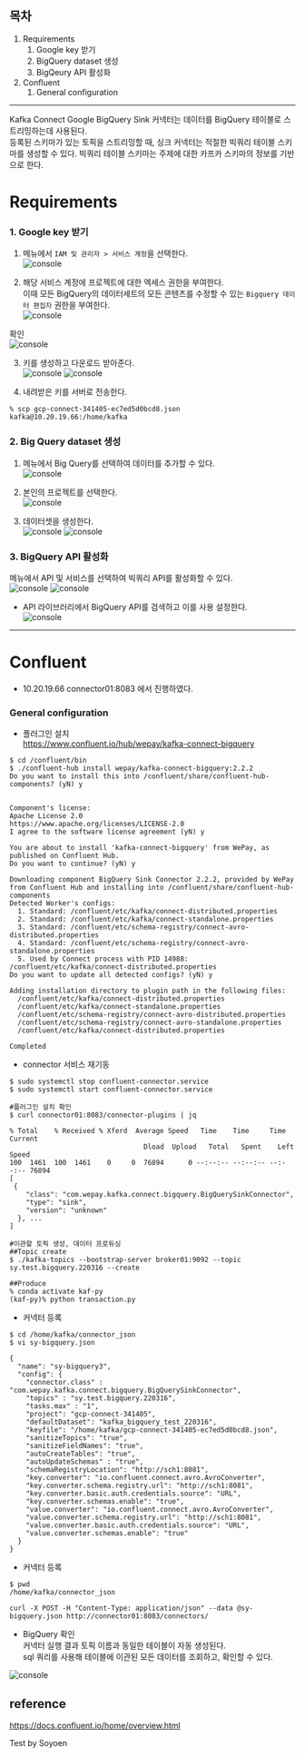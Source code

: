 ## 목차  
1. Requirements   
    1. Google key 받기  
    2. BigQuery dataset 생성  
    3. BigQeury API 활성화  
2. Confluent  
    1. General configuration   
---

Kafka Connect Google BigQuery Sink 커넥터는 데이터를 BigQuery 테이블로 스트리밍하는데 사용된다.  
등록된 스키마가 있는 토픽을 스트리밍할 때, 싱크 커넥터는 적절한 빅쿼리 테이블 스키마를 생성할 수 있다. 빅쿼리 테이블 스키마는 주제에 대한 카프카 스키마의 정보를 기반으로 한다.  

# Requirements

### 1. Google key 받기
1. 메뉴에서 `IAM 및 관리자 > 서비스 계정`을 선택한다.  
![console](../images/bq_c/bq1.png)

2. 해당 서비스 계정에 프로젝트에 대한 엑세스 권한을 부여한다.  
이때 모든 BigQuery의 데이터세트의 모든 콘텐츠를 수정할 수 있는 `Bigquery 데이터 편집자` 권한을 부여한다.  
![console](../images/bq_c/bq2.png)

확인  
![console](../images/bq_c/bq3.png)

3. 키를 생성하고 다운로드 받아준다.  
![console](../images/bq_c/bq4.png)
![console](../images/bq_c/bq5.png)

4. 내려받은 키를 서버로 전송한다.  
```
% scp gcp-connect-341405-ec7ed5d0bcd8.json kafka@10.20.19.66:/home/kafka
```

### 2.  Big Query dataset 생성

1. 메뉴에서 Big Query를 선택하여 데이터를 추가할 수 있다.  
![console](../images/bq_c/bq6.png)

2. 본인의 프로젝트를 선택한다.  
![console](../images/bq_c/bq7.png)

3. 데이터셋을 생성한다.  
![console](../images/bq_c/bq8.png)
![console](../images/bq_c/bq9.png)

### 3. BigQuery API 활성화

메뉴에서 API 및 서비스를 선택하여 빅쿼리 API를 활성화할 수 있다.  
![console](../images/bq_c/bq10.png)
![console](../images/bq_c/bq11.png)

- API 라이브러리에서 BigQuery API를 검색하고 이를 사용 설정한다.  
![console](../images/bq_c/bq12.png)

---

# Confluent
- 10.20.19.66 connector01:8083 에서 진행하였다.  

### General configuration

- 플러그인 설치  
https://www.confluent.io/hub/wepay/kafka-connect-bigquery

```
$ cd /confluent/bin
$ ./confluent-hub install wepay/kafka-connect-bigquery:2.2.2
Do you want to install this into /confluent/share/confluent-hub-components? (yN) y

 
Component's license: 
Apache License 2.0 
https://www.apache.org/licenses/LICENSE-2.0 
I agree to the software license agreement (yN) y

You are about to install 'kafka-connect-bigquery' from WePay, as published on Confluent Hub. 
Do you want to continue? (yN) y

Downloading component BigQuery Sink Connector 2.2.2, provided by WePay from Confluent Hub and installing into /confluent/share/confluent-hub-components 
Detected Worker's configs: 
  1. Standard: /confluent/etc/kafka/connect-distributed.properties 
  2. Standard: /confluent/etc/kafka/connect-standalone.properties 
  3. Standard: /confluent/etc/schema-registry/connect-avro-distributed.properties 
  4. Standard: /confluent/etc/schema-registry/connect-avro-standalone.properties 
  5. Used by Connect process with PID 14988: /confluent/etc/kafka/connect-distributed.properties 
Do you want to update all detected configs? (yN) y

Adding installation directory to plugin path in the following files: 
  /confluent/etc/kafka/connect-distributed.properties 
  /confluent/etc/kafka/connect-standalone.properties 
  /confluent/etc/schema-registry/connect-avro-distributed.properties 
  /confluent/etc/schema-registry/connect-avro-standalone.properties 
  /confluent/etc/kafka/connect-distributed.properties 
 
Completed
```

- connector 서비스 재기동  
```
$ sudo systemctl stop confluent-connector.service
$ sudo systemctl start confluent-connector.service

#플러그인 설치 확인
$ curl connector01:8083/connector-plugins | jq

% Total    % Received % Xferd  Average Speed   Time    Time     Time  Current
                                 Dload  Upload   Total   Spent    Left  Speed
100  1461  100  1461    0     0  76894      0 --:--:-- --:--:-- --:--:-- 76894
[
 {
    "class": "com.wepay.kafka.connect.bigquery.BigQuerySinkConnector",
    "type": "sink",
    "version": "unknown"
  }, ...
]

#이관할 토픽 생성, 데이터 프로듀싱
##Topic create
$ ./kafka-topics --bootstrap-server broker01:9092 --topic sy.test.bigquery.220316 --create

##Produce
% conda activate kaf-py
(kaf-py)% python transaction.py
```

- 커넥터 등록  
```
$ cd /home/kafka/connector_json
$ vi sy-bigquery.json

{
  "name": "sy-bigquery3",
  "config": {
    "connector.class" : "com.wepay.kafka.connect.bigquery.BigQuerySinkConnector",
    "topics" : "sy.test.bigquery.220316",
    "tasks.max" : "1",
    "project": "gcp-connect-341405",
    "defaultDataset": "kafka_bigquery_test_220316",
    "keyfile": "/home/kafka/gcp-connect-341405-ec7ed5d0bcd8.json",
    "sanitizeTopics": "true",
    "sanitizeFieldNames": "true",
    "autoCreateTables": "true",
    "autoUpdateSchemas" : "true",
    "schemaRegistryLocation": "http://sch1:8081",
    "key.converter": "io.confluent.connect.avro.AvroConverter",
    "key.converter.schema.registry.url": "http://sch1:8081",
    "key.converter.basic.auth.credentials.source": "URL",
    "key.converter.schemas.enable": "true",
    "value.converter": "io.confluent.connect.avro.AvroConverter",
    "value.converter.schema.registry.url": "http://sch1:8081",
    "value.converter.basic.auth.credentials.source": "URL",
    "value.converter.schemas.enable": "true"
  }
}
```

- 커넥터 등록
```
$ pwd
/home/kafka/connector_json

curl -X POST -H "Content-Type: application/json" --data @sy-bigquery.json http://connector01:8083/connectors/
```

- BigQuery 확인  
커넥터 실행 결과 토픽 이름과 동일한 테이블이 자동 생성된다.  
sql 쿼리를 사용해 테이블에 이관된 모든 데이터를 조회하고, 확인할 수 있다.  

![console](../images/bq_c/bq13.png)

## reference
https://docs.confluent.io/home/overview.html

Test by Soyoen

